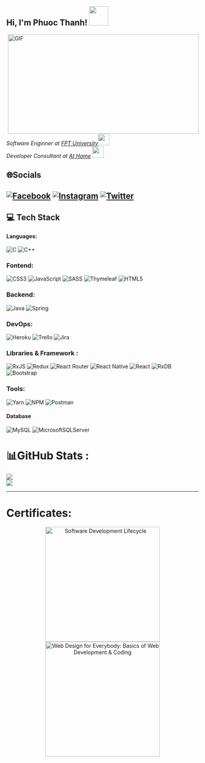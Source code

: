 <h2> Hi, I'm Phuoc Thanh! <img src="https://media.giphy.com/media/mGcNjsfWAjY5AEZNw6/giphy.gif" width="50"></h2>
<img align="right"   alt="GIF" src="https://github.com/abhisheknaiidu/abhisheknaiidu/blob/master/code.gif?raw=true" width="500" height="260" />
<p><em>Software Enginner at <a href="http://www.unb.br">FPT University</a><img src="https://media.giphy.com/media/fYSnHlufseco8Fh93Z/giphy.gif" width="30">
</br>Developer Consultant at <a href="https://www.thoughtworks.com">At Home</a>  <img src="https://media.giphy.com/media/WUlplcMpOCEmTGBtBW/giphy.gif" width="30"> 
</em></p>

## 🌐Socials
[![Facebook](https://img.shields.io/badge/Facebook-%231877F2.svg?logo=Facebook&logoColor=white)](https://www.facebook.com/phuocthanh01/) [![Instagram](https://img.shields.io/badge/Instagram-%23E4405F.svg?logo=Instagram&logoColor=white)](https://www.instagram.com/pt.tt1604/) [![Twitter](https://img.shields.io/badge/Twitter-%231DA1F2.svg?logo=Twitter&logoColor=white)](https://twitter.com/thanhvp04?fbclid=IwAR2zt64inYDiu39dpjN8ER7vmvXraQwAXLB29nLDggizF6PrsqN3UYXm4qY) 
---
## 💻 Tech Stack
#### Languages:
![C](https://img.shields.io/badge/c-%2300599C.svg?style=for-the-badge&logo=c&logoColor=white) ![C++](https://img.shields.io/badge/c++-%2300599C.svg?style=for-the-badge&logo=c%2B%2B&logoColor=white) 
### Fontend:
![CSS3](https://img.shields.io/badge/css3-%231572B6.svg?style=for-the-badge&logo=css3&logoColor=white) ![JavaScript](https://img.shields.io/badge/javascript-%23323330.svg?style=for-the-badge&logo=javascript&logoColor=%23F7DF1E) ![SASS](https://img.shields.io/badge/SASS-hotpink.svg?style=for-the-badge&logo=SASS&logoColor=white) ![Thymeleaf](https://img.shields.io/badge/Thymeleaf-%23005C0F.svg?style=for-the-badge&logo=Thymeleaf&logoColor=white) ![HTML5](https://img.shields.io/badge/html5-%23E34F26.svg?style=for-the-badge&logo=html5&logoColor=white)
### Backend:
 ![Java](https://img.shields.io/badge/java-%23ED8B00.svg?style=for-the-badge&logo=java&logoColor=white) ![Spring](https://img.shields.io/badge/spring-%236DB33F.svg?style=for-the-badge&logo=spring&logoColor=white) 
### DevOps:
 ![Heroku](https://img.shields.io/badge/heroku-%23430098.svg?style=for-the-badge&logo=heroku&logoColor=white) ![Trello](https://img.shields.io/badge/Trello-%23026AA7.svg?style=for-the-badge&logo=Trello&logoColor=white) ![Jira](https://img.shields.io/badge/jira-%230A0FFF.svg?style=for-the-badge&logo=jira&logoColor=white)
### Libraries & Framework : 
 ![RxJS](https://img.shields.io/badge/rxjs-%23B7178C.svg?style=for-the-badge&logo=reactivex&logoColor=white) ![Redux](https://img.shields.io/badge/redux-%23593d88.svg?style=for-the-badge&logo=redux&logoColor=white) ![React Router](https://img.shields.io/badge/React_Router-CA4245?style=for-the-badge&logo=react-router&logoColor=white) ![React Native](https://img.shields.io/badge/react_native-%2320232a.svg?style=for-the-badge&logo=react&logoColor=%2361DAFB) ![React](https://img.shields.io/badge/react-%2320232a.svg?style=for-the-badge&logo=react&logoColor=%2361DAFB) ![RxDB](https://img.shields.io/badge/rxjs-%23B7178C.svg?style=for-the-badge&logo=reactivex&logoColor=white) ![Bootstrap](https://img.shields.io/badge/bootstrap-%23563D7C.svg?style=for-the-badge&logo=bootstrap&logoColor=white)
 ### Tools:
![Yarn](https://img.shields.io/badge/yarn-%232C8EBB.svg?style=for-the-badge&logo=yarn&logoColor=white) ![NPM](https://img.shields.io/badge/NPM-%23000000.svg?style=for-the-badge&logo=npm&logoColor=white) ![Postman](https://img.shields.io/badge/Postman-FF6C37?style=for-the-badge&logo=postman&logoColor=white)
#### Database
 ![MySQL](https://img.shields.io/badge/mysql-%2300f.svg?style=for-the-badge&logo=mysql&logoColor=white) ![MicrosoftSQLServer](https://img.shields.io/badge/Microsoft%20SQL%20Sever-CC2927?style=for-the-badge&logo=microsoft%20sql%20server&logoColor=white) 
# 📊GitHub Stats :
![](https://github-readme-stats.vercel.app/api?username=PhuocThanh1604&theme=omni&hide_border=true&include_all_commits=false&count_private=false)<br/>
![](https://github-readme-streak-stats.herokuapp.com/?user=PhuocThanh1604&theme=omni&hide_border=true)<br/>


---
# Certificates:

<p align="center">
  <a href="https://www.coursera.org/account/accomplishments/specialization/certificate/4KK4GFXR9C4C">
    <img alt="Software Development Lifecycle" title="MATLAB Onramp" src="https://s3.amazonaws.com/coursera_assets/meta_images/generated/CERTIFICATE_LANDING_PAGE/CERTIFICATE_LANDING_PAGE~BY3MJMY45GS5/CERTIFICATE_LANDING_PAGE~BY3MJMY45GS5.jpeg" width="300px" />
  </a>
  <a href="https://coursera.org/share/d0f6ae77c997741fc8bc134b3b7be186">
    <img alt="Web Design for Everybody: Basics of Web Development & Coding" title="Machine Learning Onramp" src="https://s3.amazonaws.com/coursera_assets/meta_images/generated/CERTIFICATE_LANDING_PAGE/CERTIFICATE_LANDING_PAGE~4KK4GFXR9C4C/CERTIFICATE_LANDING_PAGE~4KK4GFXR9C4C.jpeg" width="300px" />
  </a>
</p>
